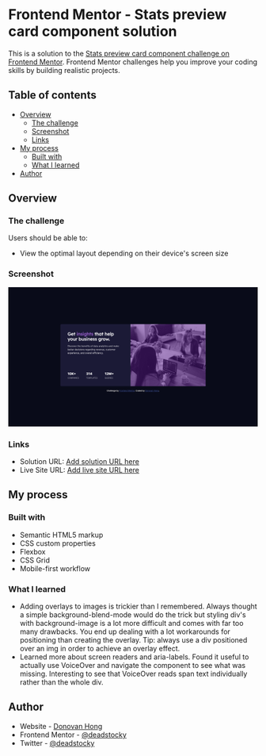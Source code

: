 # Frontend Mentor - Stats preview card component solution

This is a solution to the [Stats preview card component challenge on Frontend Mentor](https://www.frontendmentor.io/challenges/stats-preview-card-component-8JqbgoU62). Frontend Mentor challenges help you improve your coding skills by building realistic projects.

## Table of contents

- [Overview](#overview)
  - [The challenge](#the-challenge)
  - [Screenshot](#screenshot)
  - [Links](#links)
- [My process](#my-process)
  - [Built with](#built-with)
  - [What I learned](#what-i-learned)
- [Author](#author)

## Overview

### The challenge

Users should be able to:

- View the optimal layout depending on their device's screen size

### Screenshot

![](./images/image-screenshot.png)

### Links

- Solution URL: [Add solution URL here](https://your-solution-url.com)
- Live Site URL: [Add live site URL here](https://your-live-site-url.com)

## My process

### Built with

- Semantic HTML5 markup
- CSS custom properties
- Flexbox
- CSS Grid
- Mobile-first workflow

### What I learned

- Adding overlays to images is trickier than I remembered. Always thought a simple background-blend-mode would do the trick but styling div's with background-image is a lot more difficult and comes with far too many drawbacks. You end up dealing with a lot workarounds for positioning than creating the overlay. Tip: always use a div positioned over an img in order to achieve an overlay effect.
- Learned more about screen readers and aria-labels. Found it useful to actually use VoiceOver and navigate the component to see what was missing. Interesting to see that VoiceOver reads span text individually rather than the whole div.

## Author

- Website - [Donovan Hong](https://www.donovanhong.com)
- Frontend Mentor - [@deadstocky](https://www.frontendmentor.io/profile/deadstocky)
- Twitter - [@deadstocky](https://www.twitter.com/deadstocky)
